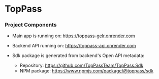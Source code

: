 # TopPass

### Project Components
- Main app is running on: https://toppass-gelr.onrender.com

- Backend API running on: https://toppass-api.onrender.com

- Sdk package is generated from backend's Open API metadata:

  - Repository: https://github.com/TopPassTeam/TopPass.Sdk
  - NPM package: https://www.npmjs.com/package/@toppass/sdk